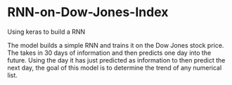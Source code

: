# RNN-on-Dow-Jones-Index
Using keras to build a RNN

The model builds a simple RNN and trains it on the Dow Jones stock price. 
The takes in 30 days of information and then predicts one day into the future.
Using the day it has just predicted as information to then predict the next day, 
the goal of this model is to determine the trend of any numerical list.